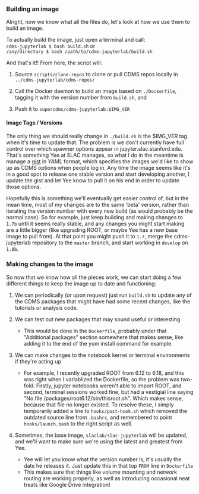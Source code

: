 ### Building an image

Alright, now we know what all the files do, let's look at how we use them to build an image. 

To actually build the image, just open a terminal and call:  
`cdms-jupyterlab $ bash build.sh`
or  
`/any/directory $ bash /path/to/cdms-jupyterlab/build.sh` 

And that's it!! From here, the script will:  

1. Source  `scripts/clone-repos` to clone or pull CDMS repos locally in `../cdms-jupyterlab/cdms-repos/`

2. Call the Docker daemon to build an image based on `./Dockerfile`, tagging it with the version number from `build.sh`, and 

3. Push it to `supercdms/cdms-jupyterlab:$IMG_VER`

#### Image Tags / Versions

The only thing we should really change in `./build.sh` is the $IMG_VER tag when it's time to update that. The problem is we don't currently have full control over which spawner options appear in jupyter.slac.stanford.edu. That's something Yee at SLAC manages, so what I do in the meantime is manage a [gist](https://gist.github.com/glass-ships/f861df8d3dd732feccac6f04c5eeca7f) in YAML format, which specifies the images we'd like to show up as CDMS options when people log in. Any time the image seems like it's in a good spot to release one stable version and start developing another, I update the gist and let Yee know to pull it on his end in order to update those options. 

Hopefully this is something we'll eventually get easier control of, but in the mean time, most of my changes are to the same 'beta' version, rather than iterating the version number with every new build (as would probably be the normal case). 
So for example, just keep building and making changes to `1.7b` until it seems really stable, and any changes you might start making are a little bigger (like upgrading ROOT, or maybe Yee has a new base image to pull from). At that point you might push it to `1.7`, merge the cdms-jupyterlab repository to the `master` branch, and start working in `develop` on `1.8b`. 

### Making changes to the image

So now that we know how all the pieces work, we can start doing a few different things to keep the image up to date and functioning: 

1. We can periodically (or upon request) just run `build.sh` to update any of the CDMS packages that might have had some recent changes, like the tutorials or analysis code.  
    
2. We can test out new packages that may sound useful or interesting
    - This would be done in the `Dockerfile`, probably under that "Additional packages" section somewhere that makes sense, like adding it to the end of the yum install command for example.  
    
3. We can make changes to the notebook kernel or terminal environments if they're acting up
    - For example, I recently upgraded ROOT from 6.12 to 6.18, and this was right when I variablized the Dockerfile, so the problem was two-fold. Firstly, jupyter notebooks weren't able to import ROOT, and second, terminal sessions worked fine, but had a vestigial line saying "No file /packages/root6.12/bin/thisroot.sh". Which makes sense, because that file no longer existed. To resolve these, I simply temporarily added a line to `hooks/post-hook.sh` which removed the outdated source line from `.bashrc`, and remembered to point `hooks/launch.bash` to the right script as well. 
    
4. Sometimes, the base image, `slaclab/slac-jupyterlab` will be updated, and we'll want to make sure we're using the latest and greatest from Yee. 
    - Yee will let you know what the version number is, it's usually the date he releases it. Just update this in that top `FROM` line in `Dockerfile`
    - This makes sure that things like volume mounting and network routing are working properly, as well as introducing occasional neat treats like Google Drive integration!